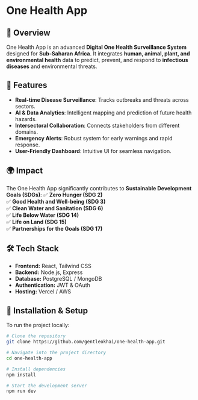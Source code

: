 # One Health App

## 📌 Overview
One Health App is an advanced **Digital One Health Surveillance System** designed for **Sub-Saharan Africa**. It integrates **human, animal, plant, and environmental health** data to predict, prevent, and respond to **infectious diseases** and environmental threats.

## 🚀 Features
- **Real-time Disease Surveillance**: Tracks outbreaks and threats across sectors.
- **AI & Data Analytics**: Intelligent mapping and prediction of future health hazards.
- **Intersectoral Collaboration**: Connects stakeholders from different domains.
- **Emergency Alerts**: Robust system for early warnings and rapid response.
- **User-Friendly Dashboard**: Intuitive UI for seamless navigation.

## 🌍 Impact
The One Health App significantly contributes to **Sustainable Development Goals (SDGs)**:
✅ **Zero Hunger (SDG 2)**  
✅ **Good Health and Well-being (SDG 3)**  
✅ **Clean Water and Sanitation (SDG 6)**  
✅ **Life Below Water (SDG 14)**  
✅ **Life on Land (SDG 15)**  
✅ **Partnerships for the Goals (SDG 17)**  

## 🛠️ Tech Stack
- **Frontend:** React, Tailwind CSS
- **Backend:** Node.js, Express
- **Database:** PostgreSQL / MongoDB
- **Authentication:** JWT & OAuth
- **Hosting:** Vercel / AWS

## 📂 Installation & Setup
To run the project locally:

```sh
# Clone the repository
git clone https://github.com/gentleokhai/one-health-app.git

# Navigate into the project directory
cd one-health-app

# Install dependencies
npm install

# Start the development server
npm run dev
